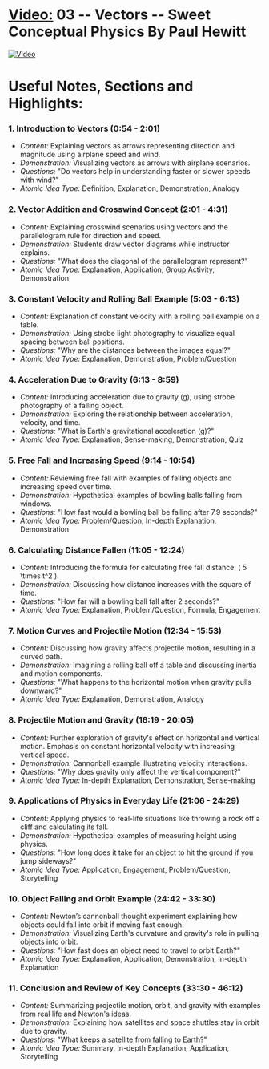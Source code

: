 

# [Video:](https://www.youtube.com/watch?v=JEn5sm8CW9Q) 03 -- Vectors -- Sweet Conceptual Physics By Paul Hewitt 

[![Video](https://img.youtube.com/vi/JEn5sm8CW9Q/0.jpg)](https://www.youtube.com/watch?v=JEn5sm8CW9Q)

# Useful Notes, Sections and Highlights: 

### 1. Introduction to Vectors (0:54 - 2:01)
- *Content:* Explaining vectors as arrows representing direction and magnitude using airplane speed and wind.
- *Demonstration:* Visualizing vectors as arrows with airplane scenarios.
- *Questions:* "Do vectors help in understanding faster or slower speeds with wind?"
- *Atomic Idea Type:* Definition, Explanation, Demonstration, Analogy

### 2. Vector Addition and Crosswind Concept (2:01 - 4:31)
- *Content:* Explaining crosswind scenarios using vectors and the parallelogram rule for direction and speed.
- *Demonstration:* Students draw vector diagrams while instructor explains.
- *Questions:* "What does the diagonal of the parallelogram represent?"
- *Atomic Idea Type:* Explanation, Application, Group Activity, Demonstration

### 3. Constant Velocity and Rolling Ball Example (5:03 - 6:13)
- *Content:* Explanation of constant velocity with a rolling ball example on a table.
- *Demonstration:* Using strobe light photography to visualize equal spacing between ball positions.
- *Questions:* "Why are the distances between the images equal?"
- *Atomic Idea Type:* Explanation, Demonstration, Problem/Question

### 4. Acceleration Due to Gravity (6:13 - 8:59)
- *Content:* Introducing acceleration due to gravity (g), using strobe photography of a falling object.
- *Demonstration:* Exploring the relationship between acceleration, velocity, and time.
- *Questions:* "What is Earth's gravitational acceleration (g)?"
- *Atomic Idea Type:* Explanation, Sense-making, Demonstration, Quiz

### 5. Free Fall and Increasing Speed (9:14 - 10:54)
- *Content:* Reviewing free fall with examples of falling objects and increasing speed over time.
- *Demonstration:* Hypothetical examples of bowling balls falling from windows.
- *Questions:* "How fast would a bowling ball be falling after 7.9 seconds?"
- *Atomic Idea Type:* Problem/Question, In-depth Explanation, Demonstration

### 6. Calculating Distance Fallen (11:05 - 12:24)
- *Content:* Introducing the formula for calculating free fall distance: \( 5 \times t^2 \).
- *Demonstration:* Discussing how distance increases with the square of time.
- *Questions:* "How far will a bowling ball fall after 2 seconds?"
- *Atomic Idea Type:* Explanation, Problem/Question, Formula, Engagement

### 7. Motion Curves and Projectile Motion (12:34 - 15:53)
- *Content:* Discussing how gravity affects projectile motion, resulting in a curved path.
- *Demonstration:* Imagining a rolling ball off a table and discussing inertia and motion components.
- *Questions:* "What happens to the horizontal motion when gravity pulls downward?"
- *Atomic Idea Type:* Explanation, Demonstration, Analogy

### 8. Projectile Motion and Gravity (16:19 - 20:05)
- *Content:* Further exploration of gravity's effect on horizontal and vertical motion. Emphasis on constant horizontal velocity with increasing vertical speed.
- *Demonstration:* Cannonball example illustrating velocity interactions.
- *Questions:* "Why does gravity only affect the vertical component?"
- *Atomic Idea Type:* In-depth Explanation, Demonstration, Sense-making

### 9. Applications of Physics in Everyday Life (21:06 - 24:29)
- *Content:* Applying physics to real-life situations like throwing a rock off a cliff and calculating its fall.
- *Demonstration:* Hypothetical examples of measuring height using physics.
- *Questions:* "How long does it take for an object to hit the ground if you jump sideways?"
- *Atomic Idea Type:* Application, Engagement, Problem/Question, Storytelling

### 10. Object Falling and Orbit Example (24:42 - 33:30)
- *Content:* Newton’s cannonball thought experiment explaining how objects could fall into orbit if moving fast enough.
- *Demonstration:* Visualizing Earth's curvature and gravity's role in pulling objects into orbit.
- *Questions:* "How fast does an object need to travel to orbit Earth?"
- *Atomic Idea Type:* Explanation, Application, Demonstration, In-depth Explanation


### 11. Conclusion and Review of Key Concepts (33:30 - 46:12)
- *Content:* Summarizing projectile motion, orbit, and gravity with examples from real life and Newton's ideas.
- *Demonstration:* Explaining how satellites and space shuttles stay in orbit due to gravity.
- *Questions:* "What keeps a satellite from falling to Earth?"
- *Atomic Idea Type:* Summary, In-depth Explanation, Application, Storytelling
